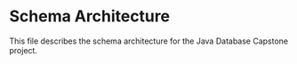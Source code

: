 # Schema Architecture

This file describes the schema architecture for the Java Database Capstone project.